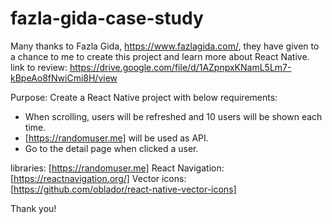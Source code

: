 # fazla-gida-case-study
Many thanks to Fazla Gida, https://www.fazlagida.com/, they have given to a chance to me to create this project and learn more about React Native.
link to review: https://drive.google.com/file/d/1AZpnpxKNamL5Lm7-kBpeAo8fNwiCmi8H/view

Purpose: Create a React Native project with below requirements:
- When scrolling, users will be refreshed and 10 users will be shown each time.
- [https://randomuser.me] will be used as API.
- Go to the detail page when clicked a user.

libraries:
[https://randomuser.me]
React Navigation: [https://reactnavigation.org/]
Vector icons: [https://github.com/oblador/react-native-vector-icons]

Thank you!
